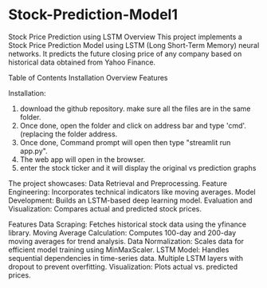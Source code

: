 # Stock-Prediction-Model1

Stock Price Prediction using LSTM
Overview
This project implements a Stock Price Prediction Model using LSTM (Long Short-Term Memory) neural networks. It predicts the future closing price of any company based on historical data obtained from Yahoo Finance.

Table of Contents
Installation
Overview
Features


Installation:
1. download the github repository. make sure all the files are in the same folder.
2. Once done, open the folder and click on address bar and type 'cmd'.(replacing the folder address.
3. Once done, Command prompt will open then type "streamlit run app.py".
4. The web app will open in the browser.
5. enter the stock ticker and it will display the original vs prediction graphs

The project showcases:
Data Retrieval and Preprocessing.
Feature Engineering: Incorporates technical indicators like moving averages.
Model Development: Builds an LSTM-based deep learning model.
Evaluation and Visualization: Compares actual and predicted stock prices.

Features
Data Scraping: Fetches historical stock data using the yfinance library.
Moving Average Calculation: Computes 100-day and 200-day moving averages for trend analysis.
Data Normalization: Scales data for efficient model training using MinMaxScaler.
LSTM Model:
Handles sequential dependencies in time-series data.
Multiple LSTM layers with dropout to prevent overfitting.
Visualization:
Plots actual vs. predicted prices.



